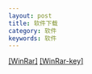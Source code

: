 ```yaml
---
layout: post
title: 软件下载
category: 软件
keywords: 软件
---
```

[[WinRar]](http://www.datuzi.vip/softs/winrar-x64-561sc.exe)
[[WinRar-key]](http://www.datuzi.vip/softs/rarreg.key)
